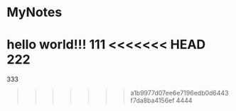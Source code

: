 # MyNotes
hello world!!!
111
<<<<<<< HEAD
222
=======
333
>>>>>>> a1b9977d07ee6e7196edb0d6443f7da8ba4156ef
4444
